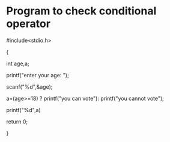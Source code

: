 # Program to check conditional operator
#include<stdio.h>

{

 int age,a;
 
 printf("enter your age: ");
 
 scanf("%d",&age);
 
 a=(age>=18) ? printf("you can vote"): printf("you cannot vote");
 
 printf("%d",a)
 
 return 0;
 
}
